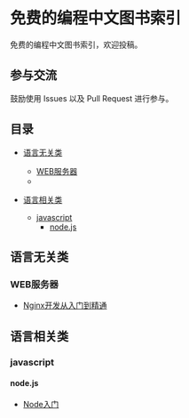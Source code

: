 免费的编程中文图书索引
============================

免费的编程中文图书索引，欢迎投稿。


## 参与交流

鼓励使用 Issues 以及 Pull Request 进行参与。

## 目录

* [语言无关类](#语言无关类)
  * [WEB服务器](#WEB服务器)
  * 
  
* [语言相关类](#语言相关类)
  * [javascript](#javascript)
    * [node.js](#nodejs)

  
## 语言无关类

### WEB服务器

* [Nginx开发从入门到精通](https://github.com/taobao/nginx-book)

## 语言相关类

### javascript

#### node.js

* [Node入门](http://www.nodebeginner.org/index-zh-cn.html)
